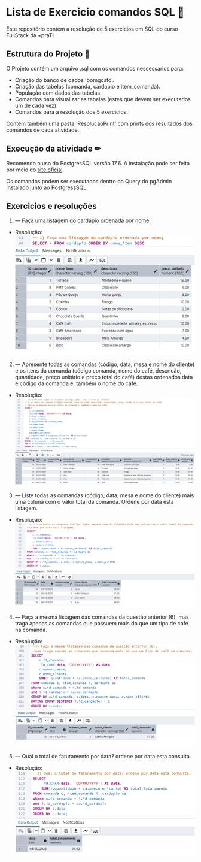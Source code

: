 # Lista de Exercicio comandos SQL 📘

Este repositório contém a resolução de 5 exercicios em SQL do curso FullStack da +praTi

## Estrutura do Projeto 📎

O Projeto contém um arquivo .sql com os comandos nescessarios para:

- Criação do banco de dados 'bomgosto'.
- Criação das tabelas (comanda, cardapio e item_comanda).
- População com dados das tabelas.
- Comandos para visualizar as tabelas (estes que devem ser executados um de cada vez).
- Comandos para a resolução dos 5 exercicios.

Contém também uma pasta 'ResolucaoPrint' com prints dos resultados dos comandos de cada atividade.

## Execução da atividade ✏

Recomendo o uso do PostgresSQL versão 17.6.
A instalação pode ser feita por meio do [site oficial](https://www.postgresql.org/).

Os comandos podem ser executados dentro do Query do pgAdmin instalado junto ao PostgressSQL.

## Exercicios e resoluções

1. — Faça uma listagem do cardápio ordenada por nome.

- Resolução:<br>
  <img src="./resolucaoPrint/1.png">

2. — Apresente todas as comandas (código, data, mesa e nome do cliente) e os itens da comanda (código comanda, nome do café, descricão, quantidade, preço unitário e preço total do café) destas ordenados data e código da comanda e, também o nome do café.

- Resolução:<br>
  <img src="./resolucaoPrint/2.png">

3. — Liste todas as comandas (código, data, mesa e nome do cliente) mais uma coluna com o valor total da comanda. Ordene por data esta listagem.

- Resolução:<br>
  <img src="./resolucaoPrint/3.png">

4. — Faça a mesma listagem das comandas da questão anterior (6), mas traga apenas as comandas que possuem mais do que um tipo de café na comanda.

- Resolução:<br>
  <img src="./resolucaoPrint/4.png">

5. — Qual o total de faturamento por data? ordene por data esta consulta.

- Resolução:<br>
  <img src="./resolucaoPrint/5.png">
